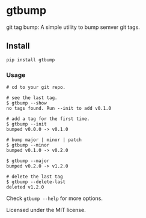 # gtbump
git tag bump: A simple utility to bump semver git tags.

## Install
```shell
pip install gtbump
```

### Usage
```shell
# cd to your git repo.

# see the last tag.
$ gtbump --show
no tags found. Run --init to add v0.1.0

# add a tag for the first time.
$ gtbump --init
bumped v0.0.0 -> v0.1.0

# bump major | minor | patch
$ gtbump --minor
bumped v0.1.0 -> v0.2.0

$ gtbump --major
bumped v0.2.0 -> v1.2.0

# delete the last tag
$ gtbump --delete-last
deleted v1.2.0
```

Check `gtbump --help` for more options.

Licensed under the MIT license.

